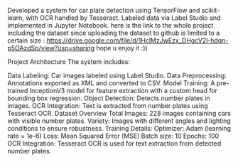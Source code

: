 Developed a system for car plate detection using TensorFlow and scikit-learn, with OCR handled by Tesseract. Labeled data via Label Studio and implemented in Jupyter Notebook. 
here is the link to the whole project including the dataset since uploading the dataset to github is limited to a certain size : 
https://drive.google.com/file/d/1HclMzJwEzx_DHgcV2l-hdqn-p5OAzdSp/view?usp=sharing 
hope u enjoy it  :)) 

Project Architecture
The system includes:

Data Labeling: Car images labeled using Label Studio.
Data Preprocessing: Annotations exported as XML and converted to CSV.
Model Training: A pre-trained InceptionV3 model for feature extraction with a custom head for bounding box regression.
Object Detection: Detects number plates in images.
OCR Integration: Text is extracted from number plates using Tesseract OCR.
Dataset Overview
Total Images: 228 images containing cars with visible number plates.
Variety: Images with different angles and lighting conditions to ensure robustness.
Training Details:
Optimizer: Adam (learning rate = 1e-6)
Loss: Mean Squared Error (MSE)
Batch size: 10
Epochs: 100
OCR Integration:
Tesseract OCR is used for text extraction from detected number plates.

